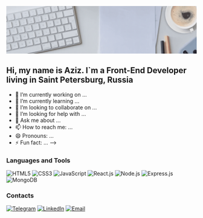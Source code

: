[![Header](https://github.com/AzizJP/AzizJP/blob/main/assets/Front-End-banner%20%D1%81%20%D0%B0%D0%BD%D0%B8%D0%BC%D0%B0%D1%86%D0%B8%D0%B5%D0%B9.gif)](https://t.me/aziz_jp)

## Hi, my name is Aziz. I`m a Front-End Developer living in Saint Petersburg, Russia


- 🔭 I’m currently working on ...
- 🌱 I’m currently learning ...
- 👯 I’m looking to collaborate on ...
- 🤔 I’m looking for help with ...
- 💬 Ask me about ...
- 📫 How to reach me: ...
- 😄 Pronouns: ...
- ⚡ Fun fact: ...
-->

### Languages and Tools
![HTML5](https://img.shields.io/badge/-HTML5-4A4A4A?style=for-the-badge&logo=HTML5&logoColor=FF7600)
![CSS3](https://img.shields.io/badge/-CSS3-4A4A4A?style=for-the-badge&logo=CSS3&logoColor=5871CD)
![JavaScript](https://img.shields.io/badge/-JavaScript-4A4A4A?style=for-the-badge&logo=JavaScript&logoColor=FFE300)
![React.js](https://img.shields.io/badge/-React.js-4A4A4A?style=for-the-badge&logo=React&logoColor=73C6E5)
![Node.js](https://img.shields.io/badge/-Node.js-4A4A4A?style=for-the-badge&logo=Node.js&logoColor=2D8822)
![Express.js](https://img.shields.io/badge/-Express.js-4A4A4A?style=for-the-badge&logo=Express&logoColor=F7FF7A)
![MongoDB](https://img.shields.io/badge/-MongoDB-4A4A4A?style=for-the-badge&logo=MongoDB&logoColor=2ED919)

### Contacts
[![Telegram](https://img.shields.io/badge/-Telegram-4A4A4A?style=for-the-badge&logo=Telegram)](https://t.me/aziz_jp)
[![LinkedIn](https://img.shields.io/badge/-LinkedIn-4A4A4A?style=for-the-badge&logo=LinkedIn&logoColor=196CD9)](https://www.linkedin.com/in/aziz-jp/)
[![Email](https://img.shields.io/badge/-Email-4A4A4A?style=for-the-badge&logo=email&logoColor=196CD9)](mailto:t1-zer@yandex.ru)